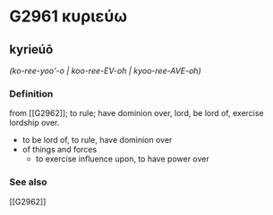 # G2961 κυριεύω

## kyrieúō

_(ko-ree-yoo'-o | koo-ree-EV-oh | kyoo-ree-AVE-oh)_

### Definition

from [[G2962]]; to rule; have dominion over, lord, be lord of, exercise lordship over.

- to be lord of, to rule, have dominion over
- of things and forces
  - to exercise influence upon, to have power over

### See also

[[G2962]]

